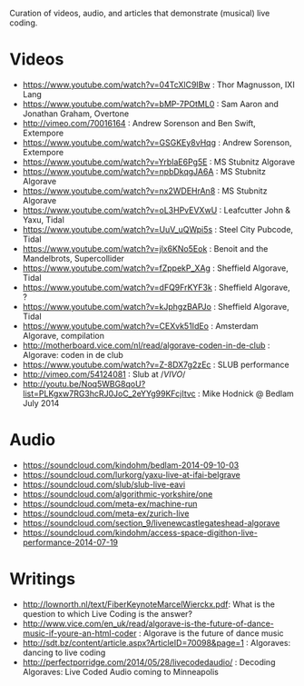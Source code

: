 Curation of videos, audio, and articles that demonstrate (musical) live coding.

Videos
==================

- https://www.youtube.com/watch?v=04TcXlC9IBw : Thor Magnusson, IXI Lang
- https://www.youtube.com/watch?v=bMP-7POtML0 : Sam Aaron and Jonathan Graham, Overtone
- http://vimeo.com/70016164 : Andrew Sorenson and Ben Swift, Extempore
- https://www.youtube.com/watch?v=GSGKEy8vHqg : Andrew Sorenson, Extempore
- https://www.youtube.com/watch?v=YrbIaE6Pg5E : MS Stubnitz Algorave
- https://www.youtube.com/watch?v=npbDkqgJA6A : MS Stubnitz Algorave
- https://www.youtube.com/watch?v=nx2WDEHrAn8 : MS Stubnitz Algorave
- https://www.youtube.com/watch?v=oL3HPvEVXwU : Leafcutter John & Yaxu, Tidal
- https://www.youtube.com/watch?v=UuV_uQWpi5s : Steel City Pubcode, Tidal
- https://www.youtube.com/watch?v=jlx6KNo5Eok : Benoit and the Mandelbrots, Supercollider
- https://www.youtube.com/watch?v=fZppekP_XAg : Sheffield Algorave, Tidal
- https://www.youtube.com/watch?v=dFQ9FrKYF3k : Sheffield Algorave, ?
- https://www.youtube.com/watch?v=kJphgzBAPJo : Sheffield Algorave, Tidal
- https://www.youtube.com/watch?v=CEXvk51IdEo : Amsterdam Algorave, compilation
- http://motherboard.vice.com/nl/read/algorave-coden-in-de-club : Algorave: coden in de club
- https://www.youtube.com/watch?v=Z-8DX7g2zEc : SLUB performance
- http://vimeo.com/54124081 : Slub at /*VIVO*/
- http://youtu.be/Noq5WBG8qoU?list=PLKgxw7RG3hcRJ0JoC_2eYYg99KFcjItvc : Mike Hodnick @ Bedlam July 2014

Audio
=====

- https://soundcloud.com/kindohm/bedlam-2014-09-10-03
- https://soundcloud.com/lurkorg/yaxu-live-at-ifai-belgrave
- https://soundcloud.com/slub/slub-live-eavi
- https://soundcloud.com/algorithmic-yorkshire/one
- https://soundcloud.com/meta-ex/machine-run
- https://soundcloud.com/meta-ex/zurich-live
- https://soundcloud.com/section_9/livenewcastlegateshead-algorave
- https://soundcloud.com/kindohm/access-space-digithon-live-performance-2014-07-19


Writings
====================

- http://lownorth.nl/text/FiberKeynoteMarcelWierckx.pdf: What is the question to which Live Coding is the answer?
- http://www.vice.com/en_uk/read/algorave-is-the-future-of-dance-music-if-youre-an-html-coder : Algorave is the future of dance music
- http://sdt.bz/content/article.aspx?ArticleID=70098&page=1 : Algoraves: dancing to live coding
- http://perfectporridge.com/2014/05/28/livecodedaudio/ : Decoding Algoraves: Live Coded Audio coming to Minneapolis


